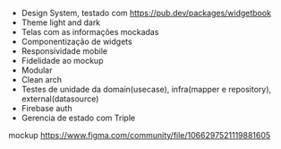 - Design System, testado com https://pub.dev/packages/widgetbook
- Theme light and dark
- Telas com as informações mockadas
- Componentização de widgets
- Responsividade mobile 
- Fidelidade ao mockup
- Modular
- Clean arch
- Testes de unidade da domain(usecase), infra(mapper e repository), external(datasource)
- Firebase auth 
- Gerencia de estado com Triple

mockup https://www.figma.com/community/file/1066297521119881605